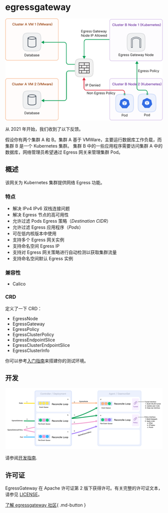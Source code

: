 # egressgateway

![background](./images/egress01.png)

从 2021 年开始，我们收到了以下反馈。

假设你有两个集群 A 和 B。集群 A 基于 VMWare，主要运行数据库工作负载，而集群 B 是一个 Kubernetes 集群。
集群 B 中的一些应用程序需要访问集群 A 中的数据库，网络管理员希望通过 Egress 网关来管理集群 Pod。

## 概述

该网关为 Kubernetes 集群提供网络 Egress 功能。

### 特点

- 解决 IPv4 IPv6 双栈连接问题
- 解决 Egress 节点的高可用性
- 允许过滤 Pods Egress 策略（_Destination CIDR_）
- 允许过滤 Egress 应用程序（_Pods_）
- 可在低内核版本中使用
- 支持多个 Egress 网关实例
- 支持命名空间 Egress IP
- 支持对 Egress 网关策略进行自动检测以获取集群流量
- 支持命名空间默认 Egress 实例

### 兼容性

- Calico

### CRD

定义了一下 CRD：

- EgressNode
- EgressGateway
- EgressPolicy
- EgressClusterPolicy
- EgressEndpointSlice
- EgressClusterEndpointSlice
- EgressClusterInfo

你可以参考[入门指南](https://spidernet-io.github.io/egressgateway/usage/install)来搭建你的测试环境。

## 开发

![develop](./images/egress02.png)

请参阅[开发指南](https://github.com/spidernet-io/egressgateway/blob/main/docs/develop/dev.md).

## 许可证

EgressGateway 在 Apache 许可证第 2 版下获得许可。有关完整的许可证文本，
请参见 [LICENSE](https://github.com/spidernet-io/spiderpool/blob/main/LICENSE)。

[了解 egressgateway 社区](https://github.com/spidernet-io/egressgateway){ .md-button }
